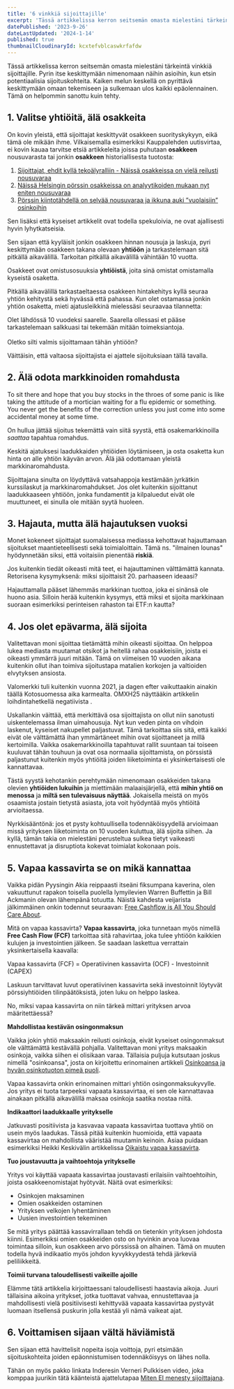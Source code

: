 ```yaml
---
title: '6 vinkkiä sijoittajille'
excerpt: 'Tässä artikkelissa kerron seitsemän omasta mielestäni tärkeintä vinkkiä sijoittajille.'
datePublished: '2023-9-26'
dateLastUpdated: '2024-1-14'
published: true
thumbnailCloudinaryId: kcxtefvblcaswkrfafdw
---
```


<script lang="ts">
  import { Quote, Highlight, Development } from '$lib/components'
</script>

Tässä artikkelissa kerron seitsemän omasta mielestäni tärkeintä vinkkiä sijoittajille. Pyrin itse keskittymään nimenomaan näihin asioihin, kun etsin potentiaalisia sijoituskohteita. Kaiken melun keskellä on pyrittävä keskittymään omaan tekemiseen ja sulkemaan ulos kaikki epäolennainen. Tämä on helpommin sanottu kuin tehty.

## 1. Valitse yhtiöitä, älä osakkeita

On kovin yleistä, että sijoittajat keskittyvät osakkeen suorityskykyyn, eikä tämä ole mikään ihme. Vilkaisemalla esimerkiksi Kauppalehden uutisvirtaa, ei kovin kauaa tarvitse etsiä artikkeleita joissa puhutaan **osakkeen** nousuvarasta tai jonkin **osakkeen** historiallisesta tuotosta:

1. <a href="https://www.kauppalehti.fi/uutiset/sijoittaja-ehdit-kylla-tekoalyralliin-naissa-osakkeissa-on-viela-reilusti-nousuvaraa/ee09f33b-1f10-46f5-a188-bf81ca71cceb" target="_blank">Sijoittajat, ehdit kyllä tekoälyralliin - Näissä osakkeissa on vielä reilusti nousuvaraa</a>
2. <a href="https://www.kauppalehti.fi/uutiset/naissa-helsingin-porssin-osakkeissa-on-analyytikoiden-mukaan-nyt-eniten-nousuvaraa/0e9c716c-fc2d-4caf-b3a4-d562331a74b6" target="_blank">Näissä Helsingin pörssin osakkeissa on analyytikoiden mukaan nyt eniten nousuvaraa</a>
3. <a href="https://www.kauppalehti.fi/uutiset/porssin-kiintotahdella-on-selvaa-nousuvaraa-ja-ikkuna-auki-vuolaisiin-osinkoihin/22a652be-9c19-4628-b05c-b8b5d43e705d" target="_blank">Pörssin kiintotähdellä on selvää nousuvaraa ja ikkuna auki ”vuolaisiin” osinkoihin</a>

Sen lisäksi että kyseiset artikkelit ovat todella spekuloivia, ne ovat ajallisesti hyvin lyhytkatseisia.

Sen sijaan että kyyläisit jonkin osakkeen hinnan nousuja ja laskuja, pyri keskittymään osakkeen takana olevaan **yhtiöön** ja tarkastelemaan sitä pitkällä aikavälillä. Tarkoitan pitkällä aikavälillä vähintään 10 vuotta.

Osakkeet ovat omistusosuuksia **yhtiöistä**, joita sinä omistat omistamalla kyseistä osaketta.

Pitkällä aikavälillä tarkastaeltaessa osakkeen hintakehitys kyllä seuraa yhtiön kehitystä sekä hyvässä että pahassa. Kun olet ostamassa jonkin yhtiön osaketta, mieti ajatusleikkinä mielessäsi seuraavaa tilannetta:

<Highlight>
  Olet lähdössä 10 vuodeksi saarelle. Saarella ollessasi et pääse tarkastelemaan salkkuasi tai tekemään mitään toimeksiantoja.
  <br/>
  <br/>
  Oletko silti valmis sijoittamaan tähän yhtiöön?
</Highlight>

Väittäisin, että valtaosa sijoittajista ei ajattele sijoituksiaan tällä tavalla.

## 2. Älä odota markkinoiden romahdusta

<Quote source="Warren Buffett">
  To sit there and hope that you buy stocks in the throes of some panic is like taking the attitude of a mortician waiting for a flu epidemic or something. You never get the benefits of the correction unless you just come into some accidental money at some time.
</Quote>

On hullua jättää sijoitus tekemättä vain siitä syystä, että osakemarkkinoilla _saattaa_ tapahtua romahdus.

Keskitä ajatuksesi laadukkaiden yhtiöiden löytämiseen, ja osta osaketta kun hinta on alle yhtiön käyvän arvon. Älä jää odottamaan yleistä markkinaromahdusta.

Sijoittajana sinulta on löydyttävä vatsahappoja kestämään jyrkätkin kurssilaskut ja markkinaromahdukset. Jos olet kuitenkin sijoittanut laadukkaaseen yhtiöön, jonka fundamentit ja kilpaluedut eivät ole muuttuneet, ei sinulla ole mitään syytä huoleen.

## 3. Hajauta, mutta älä hajautuksen vuoksi

Monet kokeneet sijoittajat suomalaisessa mediassa kehottavat hajauttamaan sijoitukset maantieteellisesti sekä toimialoittain. Tämä ns. "ilmainen lounas" hyödynnetään siksi, että voitaisiin pienentää **riskiä**.

Jos kuitenkin tiedät oikeasti mitä teet, ei hajauttaminen välttämättä kannata. Retorisena kysymyksenä: miksi sijoittaisit 20. parhaaseen ideaasi?

Hajauttamalla pääset lähemmäs markkinan tuottoa, joka ei sinänsä ole huono asia. Silloin herää kuitenkin kysymys, että miksi et sijoita markkinaan suoraan esimerkiksi perinteisen rahaston tai ETF:n kautta?

## 4. Jos olet epävarma, älä sijoita

Valitettavan moni sijoittaa tietämättä mihin oikeasti sijoittaa. On helppoa lukea mediasta muutamat otsikot ja heitellä rahaa osakkeisiin, joista ei oikeasti ymmärrä juuri mitään. Tämä on viimeisen 10 vuoden aikana kuitenkin ollut ihan toimiva sijoitustapa matalien korkojen ja valtioiden elvytyksen ansiosta.

Valomerkki tuli kuitenkin vuonna 2021, ja dagen efter vaikuttaakin ainakin täällä Kotosuomessa aika karmealta. OMXH25 näyttääkin artikkelin loihdintahetkellä negatiivista <Development value={-12.11} />.

Uskallankin väittää, että merkittävä osa sijoittajista on ollut niin sanotusti uiskentelemassa ilman uimahousuja. Nyt kun veden pinta on vihdoin laskenut, kyseiset nakupellet paljastuvat. Tämä tarkoittaa siis sitä, että kaikki eivät ole välttämättä ihan ymmärtäneet mihin ovat sijoittaneet ja millä kertoimilla. Vaikka osakemarkkinoilla tapahtuvat rallit suuntaan tai toiseen kuuluvat tähän touhuun ja ovat osa normaalia sijoittamista, on pörssistä paljastunut kuitenkin myös yhtiöitä joiden liiketoiminta ei yksinkertaisesti ole kannattavaa.

Tästä syystä kehotankin perehtymään nimenomaan osakkeiden takana olevien **yhtiöiden lukuihin** ja miettimään malaaisjärjellä, että **mihin yhtiö on menossa** ja **miltä sen tulevaisuus näyttää**. Jokaisella meistä on myös osaamista jostain tietystä asiasta, jota voit hyödyntää myös yhtiöitä arvioitaessa.

Nyrkkisääntönä: jos et pysty kohtuullisella todennäköisyydellä arvioimaan missä yrityksen liiketoiminta on 10 vuoden kuluttua, älä sijoita siihen. Ja kyllä, tämän takia on mielestäni perusteltua sulkea tietyt vaikeasti ennustettavat ja disruptiota kokevat toimialat kokonaan pois.

## 5. Vapaa kassavirta se on mikä kannattaa

Vaikka pidän Pyysingin Akia reippaasti itseäni fiksumpana kaverina, olen vakuuttunut rapakon toisella puolella lymyilevien Warren Buffettin ja Bill Ackmanin olevan lähempänä totuutta. Näistä kahdesta veijarista jälkimmäinen onkin todennut seuraavan: <a href="https://www.youtube.com/watch?v=ZHQhXedaPl4" target="_blank">Free Cashflow is All You Should Care About</a>.

Mitä on vapaa kassavirta? **Vapaa kassavirta**, joka tunnetaan myös nimellä **Free Cash Flow (FCF)** tarkoittaa sitä rahavirtaa, joka tulee yhtiöön kaikkien kulujen ja investointien jälkeen. Se saadaan laskettua verrattain yksinkertaisella kaavalla:

<Highlight>
  Vapaa kassavirta (FCF) = Operatiivinen kassavirta (OCF) - Investoinnit (CAPEX)
</Highlight>

Laskuun tarvittavat luvut operatiivinen kassavirta sekä investoinnit löytyvät pörssiyhtiöiden tilinpäätöksistä, joten luku on helppo laskea.

No, miksi vapaa kassavirta on niin tärkeä mittari yrityksen arvoa määritettäessä?

**Mahdollistaa kestävän osingonmaksun**

Vaikka jokin yhtiö maksaakin reilusti osinkoja, eivät kyseiset osingonmaksut ole välttämättä kestävällä pohjalla. Valitettavan moni yritys maksaakin osinkoja, vaikka siihen ei olisikaan varaa. Tällaisia puljuja kutsutaan joskus nimellä "osinkoansa", josta on kirjoitettu erinomainen artikkeli <a href="https://www.salkunrakentaja.fi/2021/01/osinkoansa-hyvan-osinkotuoton-pimea-puoli/" target="_blank">Osinkoansa ja hyvän osinkotuoton pimeä puoli</a>.

Vapaa kassavirta onkin erinomainen mittari yhtiön osingonmaksukyvylle. Jos yritys ei tuota tarpeeksi vapaata kassavirtaa, ei sen ole kannattavaa ainakaan pitkällä aikavälillä maksaa osinkoja saatika nostaa niitä.

**Indikaattori laadukkaalle yritykselle**

Jatkuvasti positiivista ja kasvavaa vapaata kassavirtaa tuottava yhtiö on usein myös laadukas. Tässä pitää kuitenkin huomioida, että vapaata kassavirtaa on mahdollista vääristää muutamin keinoin. Asiaa puidaan esimerkiksi Heikki Keskivälin artikkelissa <a href="https://www.inderes.fi/fi/artikkeli/oikaistu-vapaa-kassavirta" target="_blank">Oikaistu vapaa kassavirta</a>.

**Tuo joustavuutta ja vaihtoehtoja yritykselle**

Yritys voi käyttää vapaata kassavirtaa joustavasti erilaisiin vaihtoehtoihin, joista osakkeenomistajat hyötyvät. Näitä ovat esimerkiksi:

- Osinkojen maksaminen
- Omien osakkeiden ostaminen
- Yrityksen velkojen lyhentäminen
- Uusien investointien tekeminen

Se mitä yritys päättää kassavirrallaan tehdä on tietenkin yrityksen johdosta kiinni. Esimerkiksi omien osakkeiden osto on hyvinkin arvoa luovaa toimintaa silloin, kun osakkeen arvo pörssissä on alhainen. Tämä on muuten todella hyvä indikaatio myös johdon kyvykkyydestä tehdä järkeviä peliliikkeitä.

**Toimii turvana taloudellisesti vaikeille ajoille**

Elämme tätä artikkelia kirjoittaessani taloudellisesti haastavia aikoja. Juuri tällaisina aikoina yritykset, jotka tuottavat vahvaa, ennustettavaa ja mahdollisesti vielä positiivisesti kehittyvää vapaata kassavirtaa pystyvät luomaan itsellensä puskurin jolla kestää yli nämä vaikeat ajat.

## 6. Voittamisen sijaan vältä häviämistä

Sen sijaan että havittelisit nopeita isoja voittoja, pyri etsimään sijoituskohteita joiden epäonnistumisen todennäköisyys on lähes nolla.

Tähän on myös pakko linkata Inderesin Verneri Pulkkisen video, joka komppaa juurikin tätä käänteistä ajattelutapaa <a href="https://www.youtube.com/watch?v=JNrIWP8q_lA" target="_blank">Miten EI menesty sijoittajana</a>.
